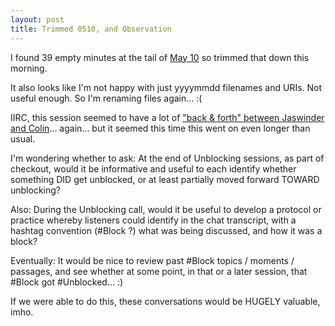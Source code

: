 ```yaml
---
layout: post
title: Trimmed 0510, and Observation
---
```


I found 39 empty minutes at the tail of [May
10](https://youtu.be/f0HrNzGIzLY) so trimmed that down this morning.

It also looks like I'm not happy with just yyyymmdd filenames and
URIs. Not useful enough. So I'm renaming files again... :(

IIRC, this session seemed to have a lot of ["back & forth" between
Jaswinder and Colin](https://youtu.be/f0HrNzGIzLY?t=898)...
again... but it seemed this time this went on even longer than usual.

I'm wondering whether to ask: At the end of Unblocking sessions, as
part of checkout, would it be informative and useful to each identify
whether something DID get unblocked, or at least partially moved
forward TOWARD unblocking?

Also: During the Unblocking call, would it be useful to develop a
protocol or practice whereby listeners could identify in the chat
transcript, with a hashtag convention (#Block ?) what was being
discussed, and how it was a block?

Eventually: It would be nice to review past #Block topics / moments /
passages, and see whether at some point, in that or a later session,
that #Block got #Unblocked... :)

If we were able to do this, these conversations would be HUGELY
valuable, imho.
